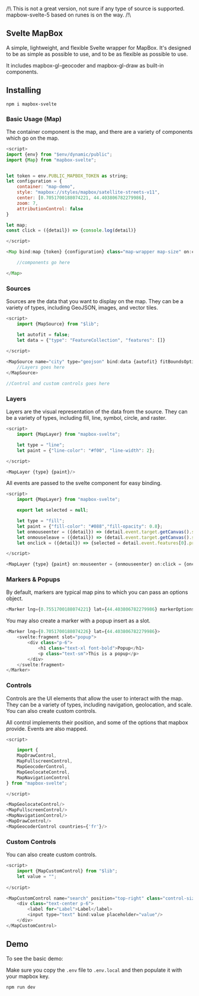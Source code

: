 /!\ This is not a great version, not sure if any type of source is supported. mapbow-svelte-5 based on runes is on the way. /!\

## Svelte MapBox

A simple, lightweight, and flexible Svelte wrapper for MapBox. It's designed to be as simple as possible to use, and to be as flexible as possible to use.

It includes mapbox-gl-geocoder and mapbox-gl-draw as built-in components.

## Installing

```
npm i mapbox-svelte
```

### Basic Usage (Map)

The container component is the map, and there are a variety of components which go on the map.

```js
<script>
import {env} from "$env/dynamic/public";
import {Map} from "mapbox-svelte";


let token = env.PUBLIC_MAPBOX_TOKEN as string;
let configuration = {
    container: "map-demo",
    style: "mapbox://styles/mapbox/satellite-streets-v11",
    center: [0.7051700188074221, 44.403806782279986],
    zoom: 7,
    attributionControl: false
}

let map;
const click = ({detail}) => {console.log(detail)}

</script>

<Map bind:map {token} {configuration} class="map-wrapper map-size" on:click={click}>

    //components go here

</Map>

```

### Sources

Sources are the data that you want to display on the map. They can be a variety of types, including GeoJSON, images, and vector tiles.
```js
<script>
    import {MapSource} from "$lib";

    let autofit = false;
    let data = {"type": "FeatureCollection", "features": []}
    
</script>

<MapSource name="city" type="geojson" bind:data {autofit} fitBoundsOptions={{"padding": 180}}>
    //Layers goes here
</MapSource>

//Control and custom controls goes here
 ```

### Layers

Layers are the visual representation of the data from the source. They can be a variety of types, including fill, line, symbol, circle, and raster.

```js
<script>
    import {MapLayer} from "mapbox-svelte";

    let type = "line";
    let paint = {"line-color": "#f00", "line-width": 2};

</script>

<MapLayer {type} {paint}/>
```

All events are passed to the svelte component for easy binding.
```js
<script>
    import {MapLayer} from "mapbox-svelte";

    export let selected = null;

    let type = "fill";
    let paint = {"fill-color": "#088","fill-opacity": 0.8};
    let onmouseenter = ({detail}) => (detail.event.target.getCanvas().style.cursor = "pointer");
    let onmouseleave = ({detail}) => (detail.event.target.getCanvas().style.cursor = "");
    let onclick = ({detail}) => {selected = detail.event.features[0].properties};

</script>

<MapLayer {type} {paint} on:mouseenter = {onmouseenter} on:click = {onclick} on:mouseleave = {onmouseleave}/>
```

### Markers & Popups

By default, markers are typical map pins to which you can pass an options object.

```js
<Marker lng={0.7551700188074221} lat={44.403806782279986} markerOptions={{color: "#546"}}/>
```

You may also create a marker with a popup insert as a slot.

```js
<Marker lng={0.7051700188074226} lat={44.403806782279986}>
    <svelte:fragment slot="popup">
        <div class="p-6">
            <h1 class="text-xl font-bold">Popup</h1>
            <p class="text-sm">This is a popup</p>
        </div>
    </svelte:fragment>
</Marker>
```
### Controls

Controls are the UI elements that allow the user to interact with the map. They can be a variety of types, including navigation, geolocation, and scale. You can also create custom controls.

All control implements their position, and some of the options that mapbox provide. Events are also mapped.

```js
<script>

    import {
    MapDrawControl,
    MapFullscreenControl,
    MapGeocoderControl,
    MapGeolocateControl,
    MapNavigationControl
} from "mapbox-svelte";

</script>

<MapGeolocateControl/>
<MapFullscreenControl/>
<MapNavigationControl/>
<MapDrawControl/>
<MapGeocoderControl countries={'fr'}/>
```

### Custom Controls

You can also create custom controls.

```js
<script>
    import {MapCustomControl} from "$lib";
    let value = "";
    
</script>

<MapCustomControl name="search" position="top-right" class="control-size">
    <div class="text-center p-6">
        <label for="Label">Label</label>
        <input type="text" bind:value placeholder="value"/>
    </div>
</MapCustomControl>
```
## Demo

To see the basic demo:

Make sure you copy the `.env` file to `.env.local` and then populate it with your mapbox key.

`
npm run dev
`
